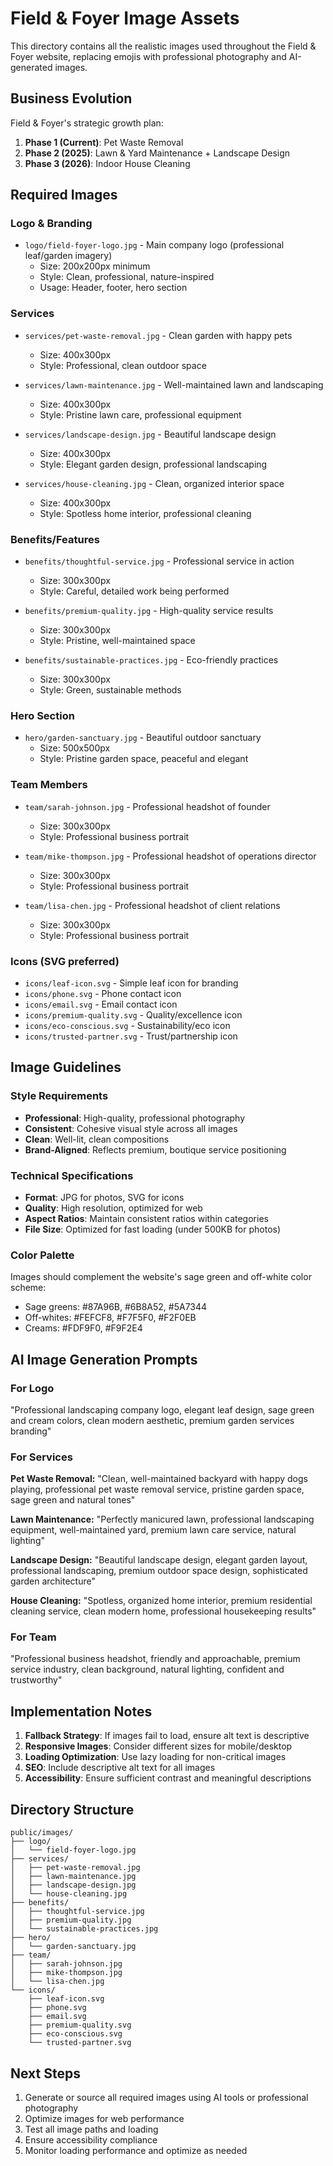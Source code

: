 # Field & Foyer Image Assets

This directory contains all the realistic images used throughout the Field & Foyer website, replacing emojis with professional photography and AI-generated images.

## Business Evolution
Field & Foyer's strategic growth plan:
1. **Phase 1 (Current)**: Pet Waste Removal
2. **Phase 2 (2025)**: Lawn & Yard Maintenance + Landscape Design
3. **Phase 3 (2026)**: Indoor House Cleaning

## Required Images

### Logo & Branding
- `logo/field-foyer-logo.jpg` - Main company logo (professional leaf/garden imagery)
  - Size: 200x200px minimum
  - Style: Clean, professional, nature-inspired
  - Usage: Header, footer, hero section

### Services
- `services/pet-waste-removal.jpg` - Clean garden with happy pets
  - Size: 400x300px
  - Style: Professional, clean outdoor space
  
- `services/lawn-maintenance.jpg` - Well-maintained lawn and landscaping
  - Size: 400x300px
  - Style: Pristine lawn care, professional equipment
  
- `services/landscape-design.jpg` - Beautiful landscape design
  - Size: 400x300px
  - Style: Elegant garden design, professional landscaping
  
- `services/house-cleaning.jpg` - Clean, organized interior space
  - Size: 400x300px
  - Style: Spotless home interior, professional cleaning

### Benefits/Features
- `benefits/thoughtful-service.jpg` - Professional service in action
  - Size: 300x300px
  - Style: Careful, detailed work being performed
  
- `benefits/premium-quality.jpg` - High-quality service results
  - Size: 300x300px
  - Style: Pristine, well-maintained space
  
- `benefits/sustainable-practices.jpg` - Eco-friendly practices
  - Size: 300x300px
  - Style: Green, sustainable methods

### Hero Section
- `hero/garden-sanctuary.jpg` - Beautiful outdoor sanctuary
  - Size: 500x500px
  - Style: Pristine garden space, peaceful and elegant

### Team Members
- `team/sarah-johnson.jpg` - Professional headshot of founder
  - Size: 300x300px
  - Style: Professional business portrait
  
- `team/mike-thompson.jpg` - Professional headshot of operations director
  - Size: 300x300px
  - Style: Professional business portrait
  
- `team/lisa-chen.jpg` - Professional headshot of client relations
  - Size: 300x300px
  - Style: Professional business portrait

### Icons (SVG preferred)
- `icons/leaf-icon.svg` - Simple leaf icon for branding
- `icons/phone.svg` - Phone contact icon
- `icons/email.svg` - Email contact icon
- `icons/premium-quality.svg` - Quality/excellence icon
- `icons/eco-conscious.svg` - Sustainability/eco icon
- `icons/trusted-partner.svg` - Trust/partnership icon

## Image Guidelines

### Style Requirements
- **Professional**: High-quality, professional photography
- **Consistent**: Cohesive visual style across all images
- **Clean**: Well-lit, clean compositions
- **Brand-Aligned**: Reflects premium, boutique service positioning

### Technical Specifications
- **Format**: JPG for photos, SVG for icons
- **Quality**: High resolution, optimized for web
- **Aspect Ratios**: Maintain consistent ratios within categories
- **File Size**: Optimized for fast loading (under 500KB for photos)

### Color Palette
Images should complement the website's sage green and off-white color scheme:
- Sage greens: #87A96B, #6B8A52, #5A7344
- Off-whites: #FEFCF8, #F7F5F0, #F2F0EB
- Creams: #FDF9F0, #F9F2E4

## AI Image Generation Prompts

### For Logo
"Professional landscaping company logo, elegant leaf design, sage green and cream colors, clean modern aesthetic, premium garden services branding"

### For Services
**Pet Waste Removal:**
"Clean, well-maintained backyard with happy dogs playing, professional pet waste removal service, pristine garden space, sage green and natural tones"

**Lawn Maintenance:**
"Perfectly manicured lawn, professional landscaping equipment, well-maintained yard, premium lawn care service, natural lighting"

**Landscape Design:**
"Beautiful landscape design, elegant garden layout, professional landscaping, premium outdoor space design, sophisticated garden architecture"

**House Cleaning:**
"Spotless, organized home interior, premium residential cleaning service, clean modern home, professional housekeeping results"

### For Team
"Professional business headshot, friendly and approachable, premium service industry, clean background, natural lighting, confident and trustworthy"

## Implementation Notes

1. **Fallback Strategy**: If images fail to load, ensure alt text is descriptive
2. **Responsive Images**: Consider different sizes for mobile/desktop
3. **Loading Optimization**: Use lazy loading for non-critical images
4. **SEO**: Include descriptive alt text for all images
5. **Accessibility**: Ensure sufficient contrast and meaningful descriptions

## Directory Structure
```
public/images/
├── logo/
│   └── field-foyer-logo.jpg
├── services/
│   ├── pet-waste-removal.jpg
│   ├── lawn-maintenance.jpg
│   ├── landscape-design.jpg
│   └── house-cleaning.jpg
├── benefits/
│   ├── thoughtful-service.jpg
│   ├── premium-quality.jpg
│   └── sustainable-practices.jpg
├── hero/
│   └── garden-sanctuary.jpg
├── team/
│   ├── sarah-johnson.jpg
│   ├── mike-thompson.jpg
│   └── lisa-chen.jpg
└── icons/
    ├── leaf-icon.svg
    ├── phone.svg
    ├── email.svg
    ├── premium-quality.svg
    ├── eco-conscious.svg
    └── trusted-partner.svg
```

## Next Steps

1. Generate or source all required images using AI tools or professional photography
2. Optimize images for web performance
3. Test all image paths and loading
4. Ensure accessibility compliance
5. Monitor loading performance and optimize as needed
